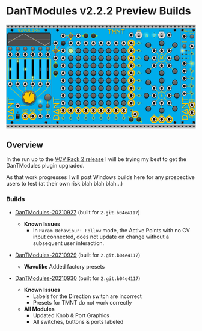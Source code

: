 # DanTModules v2.2.2 Preview Builds

![WAVULIKE](img/dantmodules-v2.png)

## Overview

In the run up to the [VCV Rack 2 release](https://community.vcvrack.com/t/rack-development-blog/5864/70?u=dan.tilley) I will be trying my best to get the DanTModules plugin upgraded.

As that work progresses I will post Windows builds here for any prospective users to test (at their own risk blah blah blah...)

### Builds

* [DanTModules-20210927](builds/DanTModules-20210927.zip) (built for `2.git.b04e4117`)
  * **Known Issues**
    * In `Param Behaviour: Follow` mode, the Active Points with no CV input connected, does not update on change without a subsequent user interaction.

* [DanTModules-20210929](builds/DanTModules-20210929.zip) (built for `2.git.b04e4117`)
  * **Wavulike** Added factory presets

* [DanTModules-20210930](builds/DanTModules-20210930.zip) (built for `2.git.b04e4117`)
  * **Known Issues**
    * Labels for the Direction switch are incorrect
    * Presets for TMNT do not work correctly
  * **All Modules**
    * Updated Knob & Port Graphics
    * All switches, buttons & ports labeled
